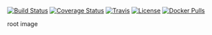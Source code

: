 
[![Build Status](https://travis-ci.org/crrossss/root1.svg?branch=master)](https://travis-ci.org/crrossss/root1) 
[![Coverage Status](https://coveralls.io/repos/github/crrossss/root1/badge.svg?branch=master)](https://coveralls.io/github/crrossss/root1?branch=master)
[![Travis](https://img.shields.io/github/release/crrossss/root1.svg?maxAge=21600?style=flat-square)](http://github.com/crrossss/root1/releases) 
[![License](https://img.shields.io/badge/License-MIT_License-blue.svg?maxAge=21600?style=flat-square)](http://github.com/crrossss/root1)
[![Docker Pulls](https://img.shields.io/docker/pulls/crrossss/root1.svg?maxAge=2592000?style=flat-square)](https://hub.docker.com/r/crrossss/root1)

root image
